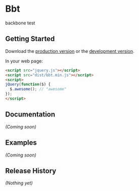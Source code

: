 # Bbt

backbone test

## Getting Started
Download the [production version][min] or the [development version][max].

[min]: https://raw.github.com/i5ting/ns.mobile.core/master/dist/bbt.min.js
[max]: https://raw.github.com/i5ting/ns.mobile.core/master/dist/bbt.js

In your web page:

```html
<script src="jquery.js"></script>
<script src="dist/bbt.min.js"></script>
<script>
jQuery(function($) {
  $.awesome(); // "awesome"
});
</script>
```

## Documentation
_(Coming soon)_

## Examples
_(Coming soon)_

## Release History
_(Nothing yet)_
